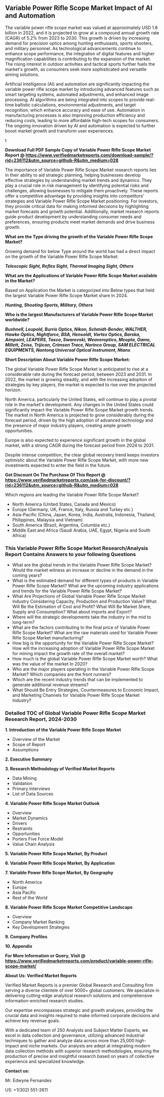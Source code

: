 <h2>Variable Power Rifle Scope Market Impact of AI and Automation</h2><p>The variable power rifle scope market was valued at approximately USD 1.8 billion in 2022, and it is projected to grow at a compound annual growth rate (CAGR) of 5.2% from 2023 to 2030. This growth is driven by increasing demand for precision optics among hunting enthusiasts, sports shooters, and military personnel. As technological advancements continue to enhance scope performance, the integration of digital features and higher magnification capabilities is contributing to the expansion of the market. The rising interest in outdoor activities and tactical sports further fuels the market's growth, as consumers seek more sophisticated and versatile aiming solutions.</p><p>Artificial Intelligence (AI) and automation are significantly impacting the variable power rifle scope market by introducing advanced features such as smart targeting systems, automated adjustments, and enhanced image processing. AI algorithms are being integrated into scopes to provide real-time ballistic calculations, environmental adjustments, and target recognition, which enhance accuracy and ease of use. Automation in manufacturing processes is also improving production efficiency and reducing costs, leading to more affordable high-tech scopes for consumers. The ongoing innovation driven by AI and automation is expected to further boost market growth and transform user experiences.</p>t</p><p id="" class=""><strong>Download Full PDF Sample Copy of Variable Power Rifle Scope Market Report @ <a href="https://www.verifiedmarketreports.com/download-sample/?rid=236112&utm_source=github-R&utm_medium=028" target="_blank">https://www.verifiedmarketreports.com/download-sample/?rid=236112&utm_source=github-R&utm_medium=028</a></strong></p><p>The importance of&nbsp;Variable Power Rifle Scope Market research reports lies in their ability to aid strategic planning, helping businesses develop effective strategies by understanding market trends and dynamics. They play a crucial role in risk management by identifying potential risks and challenges, allowing businesses to mitigate them proactively. These reports offer a competitive advantage by providing insights into competitors' strategies and Variable Power Rifle Scope Market positioning. For investors, they provide critical data for making informed decisions by highlighting market forecasts and growth potential. Additionally, market research reports guide product development by understanding consumer needs and preferences, ensuring products meet market demands and drive business growth.</p><p><strong>What are the&nbsp;Type driving the growth of the Variable Power Rifle Scope Market?</strong></p><p id="" class="">Growing demand for below Type around the world has had a direct impact on the growth of the Variable Power Rifle Scope Market:</p><em><strong>Telescopic Sight, Reflex Sight, Thermal Imaging Sight, Others</strong></em></p><strong>What are the&nbsp;Applications&nbsp;of Variable Power Rifle Scope Market available in the Market?</strong></p><p id="" class="">Based on Application the Market is categorized into Below types that held the largest Variable Power Rifle Scope Market share In 2024.</p><em><strong>Hunting, Shooting Sports, Military, Others</strong></em></p><strong>Who is the largest Manufacturers of Variable Power Rifle Scope Market worldwide?</strong></p><p><em><strong>Bushnell, Leupold, Burris Optics, Nikon, Schmidt-Bender, WALTHER, Hawke Optics, Nightforce, BSA, Hensoldt, Vortex Optics, Barska, Aimpoint, LEAPERS, Tasco, Swarovski, Weaveroptics, Meopta, Gamo, Millett, Zeiss, Trijicon, Crimson Trace, Norinco Group, SAM ELECTRICAL EQUIPMENTS, Nantong Universal Optical Instrument, Ntans</strong></em></p><p id="" class=""><strong>Short Description About Variable Power Rifle Scope Market:</strong></p><p>The global Variable Power Rifle Scope Market is anticipated to rise at a considerable rate during the forecast period, between 2023 and 2031. In 2022, the market is growing steadily, and with the increasing adoption of strategies by key players, the market is expected to rise over the projected horizon.</p><p>North America, particularly the United States, will continue to play a pivotal role in the market's development. Any changes in the United States could significantly impact the Variable Power Rifle Scope Market growth trends. The market in North America is projected to grow considerably during the forecast period, driven by the high adoption of advanced technology and the presence of major industry players, creating ample growth opportunities.</p><p>Europe is also expected to experience significant growth in the global market, with a strong CAGR during the forecast period from 2024 to 2031.</p><p>Despite intense competition, the clear global recovery trend keeps investors optimistic about the Variable Power Rifle Scope Market, with more new investments expected to enter the field in the future.</p><p id="" class=""><strong>Get Discount On The Purchase Of This Report @ <a href="https://www.verifiedmarketreports.com/ask-for-discount/?rid=236112&utm_source=github-R&utm_medium=028" target="_blank">https://www.verifiedmarketreports.com/ask-for-discount/?rid=236112&utm_source=github-R&utm_medium=028</a></strong></p>Which regions are leading the Variable Power Rifle Scope Market?</p><ul><li>North America (United States, Canada and Mexico)</li><li>Europe (Germany, UK, France, Italy, Russia and Turkey etc.)</li><li>Asia-Pacific (China, Japan, Korea, India, Australia, Indonesia, Thailand, Philippines, Malaysia and Vietnam)</li><li>South America (Brazil, Argentina, Columbia etc.)</li><li>Middle East and Africa (Saudi Arabia, UAE, Egypt, Nigeria and South Africa)</li></ul><h3 id="" class="">This Variable Power Rifle Scope Market Research/Analysis Report Contains Answers to your following Questions</h3><ul><li>What are the global trends in the Variable Power Rifle Scope Market? Would the market witness an increase or decline in the demand in the coming years?</li><li>What is the estimated demand for different types of products in Variable Power Rifle Scope Market? What are the upcoming industry applications and trends for the Variable Power Rifle Scope Market?</li><li>What Are Projections of Global Variable Power Rifle Scope Market Industry Considering Capacity, Production and Production Value? What Will Be the Estimation of Cost and Profit? What Will Be Market Share, Supply and Consumption? What about imports and Export?</li><li>Where will the strategic developments take the industry in the mid to long-term?</li><li>What are the factors contributing to the final price of Variable Power Rifle Scope Market? What are the raw materials used for Variable Power Rifle Scope Market manufacturing?</li><li>How big is the opportunity for the Variable Power Rifle Scope Market? How will the increasing adoption of Variable Power Rifle Scope Market for mining impact the growth rate of the overall market?</li><li>How much is the global Variable Power Rifle Scope Market worth? What was the value of the market In 2020?</li><li>Who are the major players operating in the Variable Power Rifle Scope Market? Which companies are the front runners?</li><li>Which are the recent industry trends that can be implemented to generate additional revenue streams?</li><li>What Should Be Entry Strategies, Countermeasures to Economic Impact, and Marketing Channels for Variable Power Rifle Scope Market Industry?</li></ul><h3 id="" class="">Detailed TOC of Global Variable Power Rifle Scope Market Research Report, 2024-2030</h3><p id="" class=""><strong>1. Introduction of the Variable Power Rifle Scope Market</strong></p><ul><li>Overview of the Market</li><li>Scope of Report</li><li>Assumptions</li></ul><p id="" class=""><strong>2. Executive Summary</strong></p><p id="" class=""><strong>3. Research Methodology of Verified Market Reports</strong></p><ul><li>Data Mining</li><li>Validation</li><li>Primary Interviews</li><li>List of Data Sources</li></ul><p id="" class=""><strong>4. Variable Power Rifle Scope Market Outlook</strong></p><ul><li>Overview</li><li>Market Dynamics</li><li>Drivers</li><li>Restraints</li><li>Opportunities</li><li>Porters Five Force Model</li><li>Value Chain Analysis</li></ul><p id="" class=""><strong>5. Variable Power Rifle Scope Market, By Product</strong></p><p id="" class=""><strong>6. Variable Power Rifle Scope Market, By Application</strong></p><p id="" class=""><strong>7. Variable Power Rifle Scope Market, By Geography</strong></p><ul><li>North America</li><li>Europe</li><li>Asia Pacific</li><li>Rest of the World</li></ul><p id="" class=""><strong>8. Variable Power Rifle Scope Market Competitive Landscape</strong></p><ul><li>Overview</li><li>Company Market Ranking</li><li>Key Development Strategies</li></ul><p id="" class=""><strong>9. Company Profiles</strong></p><p id="" class=""><strong>10. Appendix</strong></p><p id="" class=""><strong>For More Information or Query, Visit @ <a href="https://www.verifiedmarketreports.com/product/variable-power-rifle-scope-market/" target="_blank">https://www.verifiedmarketreports.com/product/variable-power-rifle-scope-market/</a></strong></p><p id="" class=""><strong>About Us: Verified Market Reports</strong></p><p id="" class="">Verified Market Reports is a premier Global Research and Consulting firm serving a diverse clientele of over 5000+ global customers. We specialize in delivering cutting-edge analytical research solutions and comprehensive information-enriched research studies.</p><p id="" class="">Our expertise encompasses strategic and growth analyses, providing the crucial data and insights required to make informed corporate decisions and achieve key revenue goals.</p><p id="" class="">With a dedicated team of 250 Analysts and Subject Matter Experts, we excel in data collection and governance, utilizing advanced industrial techniques to gather and analyze data across more than 25,000 high-impact and niche markets. Our analysts are adept at integrating modern data collection methods with superior research methodologies, ensuring the production of precise and insightful research based on years of collective experience and specialized knowledge.</p><p id="" class=""><strong>Contact us:</strong></p><p id="" class="">Mr. Edwyne Fernandes</p><p id="" class="">US: +1(302) 551-2611</p>